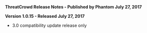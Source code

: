 **ThreatCrowd Release Notes - Published by Phantom July 27, 2017**


**Version 1.0.15 - Released July 27, 2017**

* 3.0 compatibility update release only
